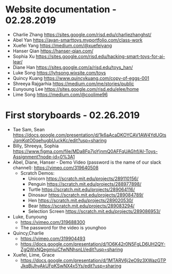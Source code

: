 # Website documentation - 02.28.2019

* Charlie Zhang <https://sites.google.com/risd.edu/charliezhanghst/>
* Abel Yan <https://ayan-smarttoys.myportfolio.com/class-work>
* Xuefei Yang <https://medium.com/@xuefeiyang>
* Hanser Qian <https://hanser-qian.com/>
* Sophia Xu <https://sites.google.com/risd.edu/hacking-smart-toys-for-ai-lear/>
* Diane Han <https://sites.google.com/a/risd.edu/toys_han/>
* Luke Song <https://lyhsong.wixsite.com/toys>
* Quincy Kuang <https://www.quincykuang.com/copy-of-eggs-001>
* Shreeya Rajgarhia <https://medium.com/me/stories/public>
* Eunyoung Lee <https://sites.google.com/risd.edu/elee/home>
* Lime Song https://medium.com/@coolime96
   
# First storyboards - 02.26.2019
* Tae Sam, Sean <https://docs.google.com/presentation/d/1k6aAcaDKOYCAV1AW4YdUGtsJqmKqtO0qehugbUuckKc/edit?usp=sharing>
* Billy, Shreeya, Sophia <https://www.figma.com/file/MDa8Fp7joYjnmQ0AFFqUAGhf/AI-Toys-Assignment?node-id=0%3A1>
* Abel, Diane, Hanser - Demo Video (password is the name of our slack channel): <https://vimeo.com/319640508>
    * Scratch Demos:
      * Unicorn https://scratch.mit.edu/projects/289110156/
      * Penguin https://scratch.mit.edu/projects/288977898/
      * Turtle https://scratch.mit.edu/projects/289064116/
      * Dinosaur https://scratch.mit.edu/projects/289084789/
      * Hen https://scratch.mit.edu/projects/289020530/
      * Bear https://scratch.mit.edu/projects/289083294/ 
      * Selection Screen https://scratch.mit.edu/projects/289086953/
* Luke, Eunyoung 
   * <https://vimeo.com/319688300>
   * The password for the video is younghoo
* Quincy,Charlie
   * https://vimeo.com/319904493
   * https://docs.google.com/presentation/d/1O6K42r0N5FgLD6UH2QY-ZgQWxNQegmjuiCfwNNhsnLI/edit?usp=sharing
* Xuefei, Lime, Grace
   * https://docs.google.com/presentation/d/1MTARV6j2eO9z3XWazGTPJkqBjJhyAkUFpKSwNX4x5Ys/edit?usp=sharing
   
